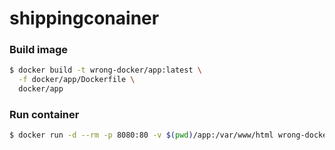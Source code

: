 # shippingconainer

### Build image
```bash
$ docker build -t wrong-docker/app:latest \
  -f docker/app/Dockerfile \
  docker/app
```

### Run container
```bash
$ docker run -d --rm -p 8080:80 -v $(pwd)/app:/var/www/html wrong-docker/app:latest
```

